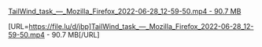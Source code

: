 <a href="https://file.lu/d/jbp" target=_blank>TailWind_task_—_Mozilla_Firefox_2022-06-28_12-59-50.mp4 - 90.7 MB</a>

[URL=https://file.lu/d/jbp]TailWind_task_—_Mozilla_Firefox_2022-06-28_12-59-50.mp4 -  90.7 MB[/URL]
